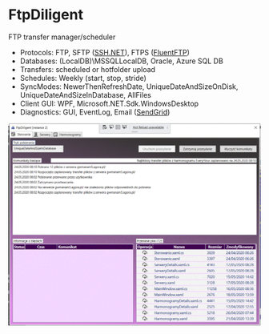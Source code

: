 # FtpDiligent
FTP transfer manager/scheduler

- Protocols: FTP, SFTP ([SSH.NET](https://github.com/sshnet/SSH.NET)), FTPS ([FluentFTP](https://github.com/robinrodricks/FluentFTP))
- Databases: (LocalDB)\MSSQLLocalDB, Oracle, Azure SQL DB
- Transfers: scheduled or hotfolder upload
- Schedules: Weekly (start, stop, stride)
- SyncModes: NewerThenRefreshDate, UniqueDateAndSizeOnDisk, UniqueDateAndSizeInDatabase, AllFiles
- Client GUI: WPF, Microsoft.NET.Sdk.WindowsDesktop
- Diagnostics: GUI, EventLog, Email ([SendGrid](https://sendgrid.com/))

![Main Window](https://github.com/vSzemkel/FtpDiligent/blob/master/Images/screen.gif?raw=true)
